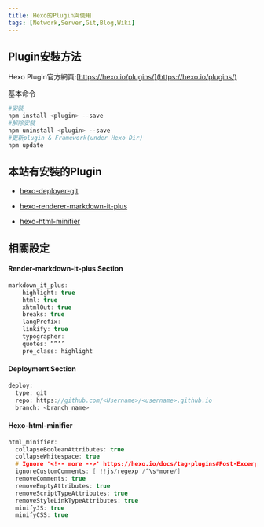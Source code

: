 ```yaml
---
title: Hexo的Plugin與使用
tags: [Network,Server,Git,Blog,Wiki]
---
```


## Plugin安裝方法

Hexo Plugin官方網頁:[https://hexo.io/plugins/](https://hexo.io/plugins/)

基本命令

```bash
#安裝
npm install <plugin> --save
#解除安裝
npm uninstall <plugin> --save
#更新plugin & Framework(under Hexo Dir)
npm update
```

## 本站有安裝的Plugin

* [hexo-deployer-git](https://github.com/hexojs/hexo-deployer-git)

* [hexo-renderer-markdown-it-plus](https://github.com/CHENXCHEN/hexo-renderer-markdown-it-plus)

* [hexo-html-minifier](https://github.com/hexojs/hexo-html-minifier)


## 相關設定

#### Render-markdown-it-plus Section

```c
markdown_it_plus:
    highlight: true
    html: true
    xhtmlOut: true
    breaks: true
    langPrefix:
    linkify: true
    typographer:
    quotes: “”‘’
    pre_class: highlight
```

#### Deployment Section

```c
deploy:
  type: git
  repo: https://github.com/<Username>/<username>.github.io
  branch: <branch_name>
```

#### Hexo-html-minifier

```c
html_minifier:  
  collapseBooleanAttributes: true
  collapseWhitespace: true
  # Ignore '<!-- more -->' https://hexo.io/docs/tag-plugins#Post-Excerpt
  ignoreCustomComments: [ !!js/regexp /^\s*more/]
  removeComments: true
  removeEmptyAttributes: true
  removeScriptTypeAttributes: true
  removeStyleLinkTypeAttributes: true
  minifyJS: true
  minifyCSS: true
```
